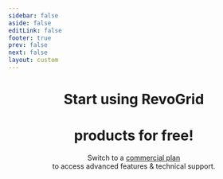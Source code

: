 ```yaml
---
sidebar: false
aside: false
editLink: false
footer: true
prev: false
next: false
layout: custom
---
```


<script lang="ts" setup>
import Table from './FeaturesCompareTable.vue'
const plans = [
  {
    name: 'Free',

    link: '/Guide',
    buttonText: 'Get Started',
    buttonTheme: 'sponsor'
  },
  {
    name: 'Pro Lite',
    link: '/pro',
    price: '12.5',
    pricePeriod: 'month',
    buttonText: 'Buy Now',
    link: 'https://buy.stripe.com/dR6cPS98V8Xn90IaEI',
  },
  {
    name: 'Pro Advanced',
    link: 'https://buy.stripe.com/aEUcPS0Cpb5v3Go149',
    price: '30',
    pricePeriod: 'month',
    buttonText: 'Buy Now',
    buttonTheme: 'alt'
  },
];

const features = [
  {
    name: 'Group & Pivot',
    expanded: true,
    features: [
      { name: 'Tree Data', supported: ['Pro Lite', 'Pro Advanced'], nesting: 1, link: 'https://pro.rv-grid.com/guides/tree', video: '/video/tree-data.mp4' },
      { name: 'Master Detail', supported: ['Pro Lite', 'Pro Advanced'], nesting: 1, link: 'https://pro.rv-grid.com/guides/row-master', video: '/video/master-detail.mp4' },
      { name: 'Smart Data Auto Fill', supported: ['Pro Lite', 'Pro Advanced'], nesting: 1, link: 'https://pro.rv-grid.com/guides/autofill',
        video: '/video/autofill.mp4', },
      { name: 'Formula', supported: ['Pro Lite', 'Pro Advanced'], nesting: 1, link: 'https://pro.rv-grid.com/guides/formula-excel',
        video: '/video/formula.mp4', },
      { name: 'Pagination', supported: ['Pro Lite', 'Pro Advanced'], nesting: 1, link: 'https://pro.rv-grid.com/guides/pagination-remote', video: '/video/pagination.mp4', },
      // { name: 'Aggregation', supported: ['Pro Lite', 'Pro Advanced'], nesting: 1 },
      // { name: 'Pivoting', supported: ['Pro Advanced'], nesting: 1 },
    ],
  },
  {
    name: 'Charting Features',
    expanded: true,
    features: [
      { name: 'Integrated Charts', supported: ['Pro Lite', 'Pro Advanced'], nesting: 1, link: 'https://pro.rv-grid.com/guides/charts',
        video: '/video/renders.mp4', },
      { name: 'Sparklines', supported: ['Pro Lite', 'Pro Advanced'], nesting: 1, link: 'https://pro.rv-grid.com/guides/charts',
        video: '/video/renders.mp4', },
      { name: 'Heat & Cool Maps', supported: ['Pro Lite', 'Pro Advanced'], nesting: 1, link: 'https://pro.rv-grid.com/guides/heatmap',
        "video": "/video/heatmap.mp4", },
    ],
  },
  // {
  //   name: 'Accessories',
  //   expanded: false,
  //   features: [
  //     // { name: 'Filters Tools', supported: ['Pro Lite', 'Pro Advanced'], nesting: 1 },
  //     // { name: 'Status Bar', supported: ['Pro Advanced'], nesting: 1 },
  //   ],
  // },
  {
    name: 'Column Features',
    expanded: true,
    features: [
      { name: 'Column Spanning', supported: ['Pro Lite', 'Pro Advanced'], nesting: 1, link: 'https://pro.rv-grid.com/guides/cell-merge',
        video: '/video/merge.mp4', },
      { name: 'Column Selection', supported: ['Pro Lite', 'Pro Advanced'], nesting: 1, link: 'https://pro.rv-grid.com/guides/column-selection', video: '/video/column-selection.mp4', },
      { name: 'Column Type Icons', supported: ['Pro Lite', 'Pro Advanced'], nesting: 1, link: 'https://pro.rv-grid.com/demo/ecommerce' },
      { name: 'Column Header Summary', supported: ['Pro Lite', 'Pro Advanced'], nesting: 1, link: 'https://pro.rv-grid.com/demo/ecommerce' },
      { name: 'Column Stretching', supported: ['Pro Lite', 'Pro Advanced'], nesting: 1, link: 'https://pro.rv-grid.com/guides/column-stretch', video: '/video/column-stretch.mp4', },
      { name: 'Last Column Stretch', supported: ['Free', 'Pro Lite', 'Pro Advanced'], nesting: 1, link: 'https://rv-grid.com/guide/column/stretch' },
      // { name: 'Column Menu', supported: ['Pro Advanced'], nesting: 1 },
      // { name: 'Columns Tool Panel', supported: ['Pro Advanced'], nesting: 1 },
      { name: 'Column Groups', supported: ['Free', 'Pro Lite', 'Pro Advanced'], nesting: 1, link: 'https://rv-grid.com/guide/column/grouping' },
      { name: 'Column Resizing', supported: ['Free', 'Pro Lite', 'Pro Advanced'], nesting: 1, link: 'https://rv-grid.com/guide/column/resize' },
      { name: 'Column Autosizing', supported: ['Free', 'Pro Lite', 'Pro Advanced'], nesting: 1, link: 'https://rv-grid.com/guide/column/autosize' },
      { name: 'Column Ordering', supported: ['Free', 'Pro Lite', 'Pro Advanced'], nesting: 1, link: 'https://rv-grid.com/guide/column/order' },
      { name: 'Column Pinning', supported: ['Free', 'Pro Lite', 'Pro Advanced'], nesting: 1, link: 'https://rv-grid.com/guide/column/pin' },
    ],
  },
  {
    name: 'Row Features',
    expanded: true,
    features: [
      { name: 'Row Spanning', supported: ['Pro Lite', 'Pro Advanced'], nesting: 1, link: 'https://pro.rv-grid.com/guides/cell-merge',
        video: '/video/merge.mp4', },
      { name: 'Row Grouping', supported: ['Pro Lite', 'Pro Advanced'], nesting: 1 },
      { name: 'Row Grouping with drag to panel', supported: ['Pro Lite', 'Pro Advanced'], nesting: 2, link: 'https://pro.rv-grid.com/demo/ecommerce' },
      { name: 'Row Odd Style', supported: ['Pro Lite', 'Pro Advanced'], nesting: 1, link: 'https://pro.rv-grid.com/guides/row-odd', video: '/video/row-odd.mp4', },
      { name: 'Row Transpose', supported: ['Pro Lite', 'Pro Advanced'], nesting: 1, link: 'https://pro.rv-grid.com/guides/row-transpose', video: '/video/row-transpose.mp4', },
      { name: 'Row Height', supported: ['Free', 'Pro Lite', 'Pro Advanced'], nesting: 1, link: 'https://rv-grid.com/guide/row/height' },
      { name: 'Row Reordering', supported: ['Free', 'Pro Lite', 'Pro Advanced'], nesting: 1, link: 'https://rv-grid.com/guide/row/order' },
      { name: 'Multiple Row Reordering', supported: ['Pro Lite', 'Pro Advanced'], nesting: 2, link: 'https://pro.rv-grid.com/guides/row-advanced-drag-drop', video: '/video/drag-and-drop.mp4', },
      { name: 'Row Pinning', supported: ['Free', 'Pro Lite', 'Pro Advanced'], nesting: 1, link: 'https://rv-grid.com/guide/row/pin' },
    ],
  },
  {
    name: 'Selection Features',
    expanded: true,
      features: [
        { name: 'Row Selection and Check', supported: ['Pro Lite', 'Pro Advanced'], nesting: 1, link: 'https://pro.rv-grid.com/guides/row-select', video: '/video/row-selection.mp4', },
        { name: 'Cell Range Selection', supported: ['Free', 'Pro Lite', 'Pro Advanced'], nesting: 1 },
        { name: 'Fill Handle', supported: ['Free', 'Pro Lite', 'Pro Advanced'], nesting: 1 },
      ],
  },
  {
    name: 'Filtering Features',
    expanded: true,
    features: [
      { name: 'Header Filters', supported: ['Pro Lite', 'Pro Advanced'], nesting: 1, link: 'https://pro.rv-grid.com/guides/filter-header', video: '/video/filter-header.mp4', },
      { name: 'Quick Filter (Search)', supported: ['Pro Lite', 'Pro Advanced'], nesting: 1, link: 'https://pro.rv-grid.com/guides/filter-showcase' },
      { name: 'Slider Filter', supported: ['Pro Lite', 'Pro Advanced'], nesting: 1, link: 'https://pro.rv-grid.com/guides/filter-slider', video: '/video/filter-advance-slider.mp4', },
      { name: 'Selection Filter', supported: ['Pro Lite', 'Pro Advanced'], nesting: 1, link: 'https://pro.rv-grid.com/guides/filter-selection', video: '/video/filter-advance.mp4', },
      { name: 'Column Filters', supported: ['Free', 'Pro Lite', 'Pro Advanced'], nesting: 1, link: 'https://rv-grid.com/guide/filters' },
      { name: 'Multi Column Filters', supported: ['Free', 'Pro Lite', 'Pro Advanced'], nesting: 1, link: 'https://rv-grid.com/guide/filters' },
    ],
  },
  {
    name: 'Editing Features',
    expanded: true,
    features: [
      { name: 'Undo / Redo', supported: ['Pro Lite', 'Pro Advanced'], nesting: 1, link: 'https://pro.rv-grid.com/features/history', video: '/video/history.mp4', },
      { name: 'Row Editing', supported: ['Pro Lite', 'Pro Advanced'], nesting: 1, link: 'https://pro.rv-grid.com/guides/editor-row' },
      { name: 'Checkbox Editor', supported: ['Pro Lite', 'Pro Advanced'], nesting: 1, link: 'https://pro.rv-grid.com/guides/editor-checkbox' },
      { name: 'Large Text Editor', supported: ['Pro Lite', 'Pro Advanced'], nesting: 1, link: 'https://pro.rv-grid.com/guides/editor-textarea' },
      { name: 'Validation', supported: ['Pro Lite', 'Pro Advanced'], nesting: 1, link: 'https://pro.rv-grid.com/guides/validate-basic', video: '/video/data-validation-input.mp4', },
      { name: 'Cell Tooltips', supported: ['Pro Lite', 'Pro Advanced'], nesting: 1, link: 'https://pro.rv-grid.com/guides/validate-basic', video: '/video/data-validation.mp4', },
      { name: 'Flashing Cells', supported: ['Pro Lite', 'Pro Advanced'], nesting: 1, link: 'https://pro.rv-grid.com/guides/cell-flash', video: '/video/cell-flash.mp4', },
      { name: 'Cell Editing', supported: ['Free', 'Pro Lite', 'Pro Advanced'], nesting: 1, link: 'https://rv-grid.com/guide/editing' },
      { name: 'Text Editor', supported: ['Free', 'Pro Lite', 'Pro Advanced'], nesting: 1, link: 'https://rv-grid.com/guide/column/types.html#String' },
      { name: 'Number Editor', supported: ['Free', 'Pro Lite', 'Pro Advanced'], nesting: 1, link: 'https://rv-grid.com/guide/column/types.html#Number' },
      { name: 'Date Editor', supported: ['Free', 'Pro Lite', 'Pro Advanced'], nesting: 1, link: 'https://rv-grid.com/guide/column/types.html#Date' },
      { name: 'Select Editor', supported: ['Free', 'Pro Lite', 'Pro Advanced'], nesting: 1, link: 'https://rv-grid.com/guide/column/types.html#Select-Dropdown' },
    ],
  },
  {
    name: 'Import & Export',
    expanded: true,
    features: [
      { name: 'Excel Export', supported: ['Pro Lite', 'Pro Advanced'], nesting: 1, link: 'https://pro.rv-grid.com/guides/excel-export', video: '/video/excel-export.mp4', },
      { name: 'Drag & Drop Import', supported: ['Pro Lite', 'Pro Advanced'], nesting: 1, link: 'https://pro.rv-grid.com/guides/excel-export' },
      { name: 'Clipboard Operations', supported: ['Free', 'Pro Lite', 'Pro Advanced'], nesting: 1, link: 'https://rv-grid.com/guide/clipboard' },
      { name: 'Clipboard JSON', supported: ['Pro Lite', 'Pro Advanced'], nesting: 2, link: 'https://pro.rv-grid.com/guides/clipboard-json', video: '/video/clipboard.mp4', },
      { name: 'CSV Export', supported: ['Free', 'Pro Lite', 'Pro Advanced'], nesting: 1, link: 'https://rv-grid.com/guide/export.plugin' },
    ],
  },
  {
    name: 'Rendering Features',
    expanded: true,
    features: [
      { name: 'Column Virtualization', supported: ['Free', 'Pro Lite', 'Pro Advanced'], nesting: 1, link: 'https://rv-grid.com/guide/viewports' },
      { name: 'Row Virtualization', supported: ['Free', 'Pro Lite', 'Pro Advanced'], nesting: 1, link: 'https://rv-grid.com/guide/viewports' },
    ],
  },
  {
    name: 'Support',
    expanded: true,
    features: [
      { name: 'AI Agent Support', supported: ['Pro Advanced'], nesting: 1, link: 'https://rv-grid.com/pro/ai' },
      { name: 'Support via GitHub', supported: ['Pro Advanced'], nesting: 1 },
      { name: 'Support via Email', supported: ['Pro Advanced'], nesting: 1 },
    ]
  },
  {
    name: 'Miscellaneous',
    expanded: true,
    features: [
      { name: 'Event Manager', supported: ['Pro Lite', 'Pro Advanced'], nesting: 1, link: 'https://pro.rv-grid.com/guides/event-manager-explanation' },
      { name: 'Context Menu', supported: ['Pro Lite', 'Pro Advanced'], nesting: 1, video: '/video/row-heading.mp4', },
      { name: 'Accessibility', supported: ['Free', 'Pro Lite', 'Pro Advanced'], nesting: 1 },
      { name: 'Localization', supported: ['Free', 'Pro Lite', 'Pro Advanced'], nesting: 1 },
    ],
  },
]
</script>

<div style="text-align: center">

# Start using RevoGrid

# products for free!

Switch to a [commercial plan](/pro)
<br/> to access advanced features & technical support.

</div>

<Table  :plans="plans" :features="features" />


<br />
<br />
<br />

<!--@include: ./frequent-questions.md -->